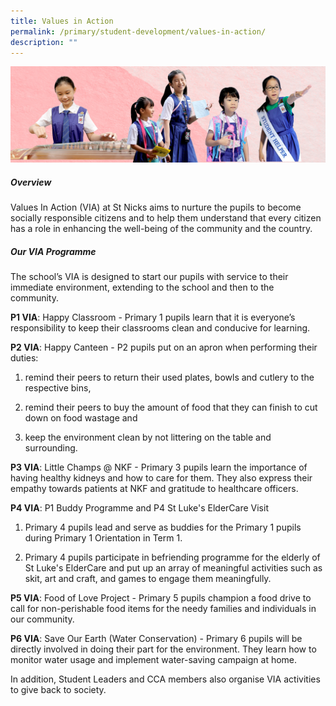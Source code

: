 ```yaml
---
title: Values in Action
permalink: /primary/student-development/values-in-action/
description: ""
---
```

![](/images/01%20Banner%20Photos/student-development.jpg)

##### **Overview**  

Values In Action (VIA) at St Nicks aims to nurture the pupils to become socially responsible citizens and to help them understand that every citizen has a role in enhancing the well-being of the community and the country.  

##### **Our VIA Programme**

The school’s VIA is designed to start our pupils with service to their immediate environment, extending to the school and then to the community. 

**P1 VIA**: Happy Classroom - Primary 1 pupils learn that it is everyone’s responsibility to keep their classrooms clean and conducive for learning.

**P2 VIA**: Happy Canteen - P2 pupils put on an apron when performing their duties:

1) remind their peers to return their used plates, bowls and cutlery to the respective bins,

2) remind their peers to buy the amount of food that they can finish to cut down on food wastage and

3) keep the environment clean by not littering on the table and surrounding.

**P3 VIA**: Little Champs @ NKF - Primary 3 pupils learn the importance of having healthy kidneys and how to care for them. They also express their empathy towards patients at NKF and gratitude to healthcare officers. 

**P4 VIA**: P1 Buddy Programme and P4 St Luke's ElderCare Visit 

1) Primary 4 pupils lead and serve as buddies for the Primary 1 pupils during Primary 1 Orientation in Term 1. 

2) Primary 4 pupils participate in befriending programme for the elderly of St Luke's ElderCare and put up an array of meaningful activities such as skit, art and craft, and games to engage them meaningfully.

**P5 VIA**: Food of Love Project - Primary 5 pupils champion a food drive to call for non-perishable food items for the needy families and individuals in our community.

**P6 VIA**: Save Our Earth (Water Conservation) - Primary 6 pupils will be directly involved in doing their part for the environment. They learn how to monitor water usage and implement water-saving campaign at home. 

In addition, Student Leaders and CCA members also organise VIA activities to give back to society.